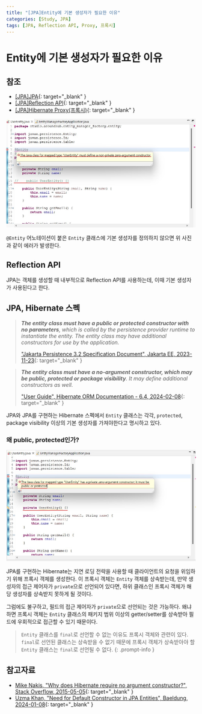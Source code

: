 ```yaml
---
title: "[JPA]Entity에 기본 생성자가 필요한 이유"
categories: [Study, JPA]
tags: [JPA, Reflection API, Proxy, 프록시]
---
```


# Entity에 기본 생성자가 필요한 이유

## 참조

- [[JPA]JPA](https://drj9812.github.io/posts/jpa/){: target="_blank" }
- [[JPA]Reflection API](https://drj9812.github.io/posts/reflection-api/){: target="_blank" }
- [[JPA]Hibernate Proxy(프록시)](https://drj9812.github.io/posts/hibernate-proxy/){: target="_blank" }

![01-no-args-constructor-compile-error](/assets/img/posts/study/jpa/why-jpa-entity-needs-no-args-constructor/01-no-args-constructor-compile-error.jpg)

`@Entity` 어노테이션이 붙은 `Entity` 클래스에 기본 생성자를 정의하지 않으면 위 사진과 같이 에러가 발생한다.

## Reflection API

JPA는 객체를 생성할 때 내부적으로 Reflection API를 사용하는데, 이때 기본 생성자가 사용된다고 한다.

## JPA, Hibernate 스펙

> ***The entity class must have a public or protected constructor with no parameters**, which is called by the persistence provider runtime to instantiate the entity. The entity class may have additional constructors for use by the application.*
>
> ["Jakarta Persistence 3.2 Specification Document", Jakarta EE, 2023-11-23](https://jakarta.ee/specifications/persistence/3.2/jakarta-persistence-spec-3.2-m1){: target="_blank" }

> ***The entity class must have a no-argument constructor, which may be public, protected or package visibility**. It may define additional constructors as well.*
>
> ["User Guide", Hibernate ORM Documentation - 6.4, 2024-02-08](https://docs.jboss.org/hibernate/orm/6.4/userguide/html_single/Hibernate_User_Guide.html){: target="_blank" }

JPA와 JPA를 구현하는 Hibernate 스펙에서 `Entity` 클래스는 각각, `protected`, package visibility 이상의 기본 생성자를 가져야한다고 명시하고 있다.

### 왜 public, protected인가?

![02-private-no-args-constructor-comile-error](/assets/img/posts/study/jpa/why-jpa-entity-needs-no-args-constructor/02-private-no-args-constructor-comile-error.jpg)

JPA를 구현하는 Hibernate는 지연 로딩 전략을 사용할 때 클라이언트의 요청을 위임하기 위해 프록시 객체를 생성한다. 이 프록시 객체는 `Entity` 객체를 상속받는데, 만약 생성자의 접근 제어자가 `private`으로 선언되어 있다면, 하위 클래스인 프록시 객체가 해당 생성자를 상속받지 못하게 될 것이다. 

그럼에도 불구하고, 필드의 접근 제어자가 `private`으로 선언되는 것은 가능하다. 왜냐하면 프록시 객체는 `Entity` 클래스의 패키지 범위 이상의 getter/setter를 상속받아 필드에 우회적으로 접근할 수 있기 때문이다.

> `Entity` 클래스를 `final`로 선언할 수 없는 이유도 프록시 객체와 관련이 있다. `final`로 선언된 클래스는 상속받을 수 없기 때문에 프록시 객체가 상속받아야 할 `Entity` 클래스는 `final`로 선언될 수 없다.
{: .prompt-info }

## 참고자료

- [Mike Nakis, "Why does Hibernate require no argument constructor?", Stack Overflow, 2015-05-05](https://stackoverflow.com/questions/2935826/why-does-hibernate-require-no-argument-constructor){: target="_blank" }
- [Uzma Khan, "Need for Default Constructor in JPA Entities", Baeldung, 2024-01-08](https://www.baeldung.com/jpa-no-argument-constructor-entity-class){: target="_blank" }